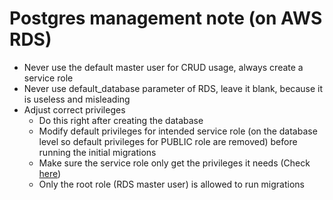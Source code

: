 # Postgres management note (on AWS RDS)

- Never use the default master user for CRUD usage, always create a service role
- Never use default_database parameter of RDS, leave it blank, because it is useless and misleading
- Adjust correct privileges
    - Do this right after creating the database
    - Modify default privileges for intended service role (on the database level so default privileges for PUBLIC role are removed) before running the initial migrations
    - Make sure the service role only get the privileges it needs (Check [here](https://www.postgresql.org/docs/9.4/static/sql-grant.html))
    - Only the root role (RDS master user) is allowed to run migrations
